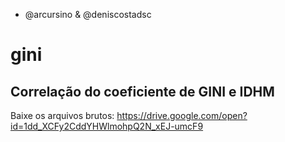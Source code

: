 * @arcursino & @deniscostadsc 

# gini
## Correlação do coeficiente de GINI e IDHM


Baixe os arquivos brutos:
https://drive.google.com/open?id=1dd_XCFy2CddYHWlmohpQ2N_xEJ-umcF9




